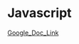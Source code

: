 # Javascript
[Google_Doc_Link](https://docs.google.com/presentation/d/1oS_mb2e8Lw7BHEkC3Jq1rz4i2_YGBqz3v6qMqMr9V38/edit#slide=id.p/)
